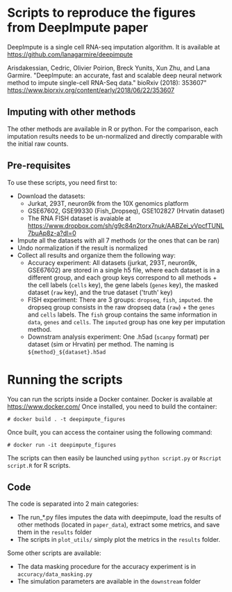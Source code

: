# Scripts to reproduce the figures from DeepImpute paper

DeepImpute is a single cell RNA-seq imputation algorithm. It is available at https://github.com/lanagarmire/deepimpute 

Arisdakessian, Cedric, Olivier Poirion, Breck Yunits, Xun Zhu, and Lana Garmire.
"DeepImpute: an accurate, fast and scalable deep neural network method to impute single-cell RNA-Seq data." bioRxiv (2018): 353607"
https://www.biorxiv.org/content/early/2018/06/22/353607

## Imputing with other methods
The other methods are available in R or python. For the comparison, each imputation results needs to be un-normalized and directly comparable with the initial raw counts.

## Pre-requisites
To use these scripts, you need first to:
- Download the datasets:
  - Jurkat, 293T, neuron9k from the 10X genomics platform
  - GSE67602, GSE99330 (Fish_Dropseq), GSE102827 (Hrvatin dataset)
  - The RNA FISH dataset is avaiable at https://www.dropbox.com/sh/g9c84n2torx7nuk/AABZei_vVpcfTUNL7buAp8z-a?dl=0
- Impute all the datasets with all 7 methods (or the ones that can be ran)
- Undo normalization if the result is normalized
- Collect all results and organize them the following way:
  - Accuracy experiment: All datasets (jurkat, 293T, neuron9k, GSE67602) are stored in a single h5 file, where each dataset is in a different group, and each group keys correspond to all methods + the cell labels (`cells` key), the gene labels (`genes` key), the masked dataset (`raw` key), and the true dataset ('truth' key)
  - FISH experiment: There are 3 groups: `dropseq`, `fish`, `imputed`. the dropseq group consists in the raw dropseq data (`raw`) + the `genes` and `cells` labels. The `fish` group contains the same information in `data`, `genes` and `cells`. The `imputed` group has one key per imputation method.
  - Downstram analysis experiment: One .h5ad (`scanpy` format) per dataset (sim or Hrvatin) per method. The naming is `${method}_${dataset}.h5ad`

# Running the scripts
You can run the scripts inside a Docker container. Docker is available at https://www.docker.com/
Once installed, you need to build the container:
```
# docker build . -t deepimpute_figures
```
Once built, you can access the container using the following command:
```
# docker run -it deepimpute_figures
```

The scripts can then easily be launched using `python script.py` or `Rscript script.R` for R scripts.

## Code
The code is separated into 2 main categories:
- The run_*.py files imputes the data with deepimpute, load the results of other methods (located in `paper_data`), extract some metrics, and save them in the `results` folder
- The scripts in `plot_utils/` simply plot the metrics in the `results` folder.

Some other scripts are available:
- The data masking procedure for the accuracy experiment is in `accuracy/data_masking.py`
- The simulation parameters are available in the `downstream` folder


